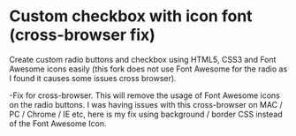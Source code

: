 Custom checkbox with icon font (cross-browser fix)
==============================
Create custom radio buttons and checkbox using HTML5, CSS3 and Font Awesome icons easily (this fork does not use Font Awesome for the radio as I found it causes some issues cross browser).

-Fix for cross-browser. This will remove the usage of Font Awesome icons on the radio buttons. I was having issues with this cross-browser on MAC / PC / Chrome / IE etc, here is my fix using background / border CSS instead of the Font Awesome Icon.

